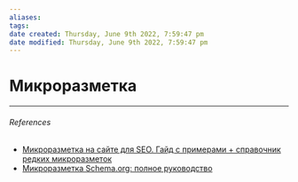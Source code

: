 ```yaml
---
aliases: 
tags: 
date created: Thursday, June 9th 2022, 7:59:47 pm
date modified: Thursday, June 9th 2022, 7:59:47 pm
---
```


# Микроразметка


---

###### References

- [Микроразметка на сайте для SEO. Гайд с примерами + справочник редких микроразметок](https://vc.ru/seo/349130-mikrorazmetka-na-sayte-dlya-seo-gayd-s-primerami-spravochnik-redkih-mikrorazmetok)
- [Микроразметка Schema.org: полное руководство](https://kokoc.com/blog/schema-org-polnoe-rukovodstvo-po-semanticheskoy-razmetke/)